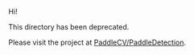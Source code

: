 
Hi!

This directory has been deprecated.

Please visit the project at [PaddleCV/PaddleDetection](../../../PaddleCV/PaddleDetection).
